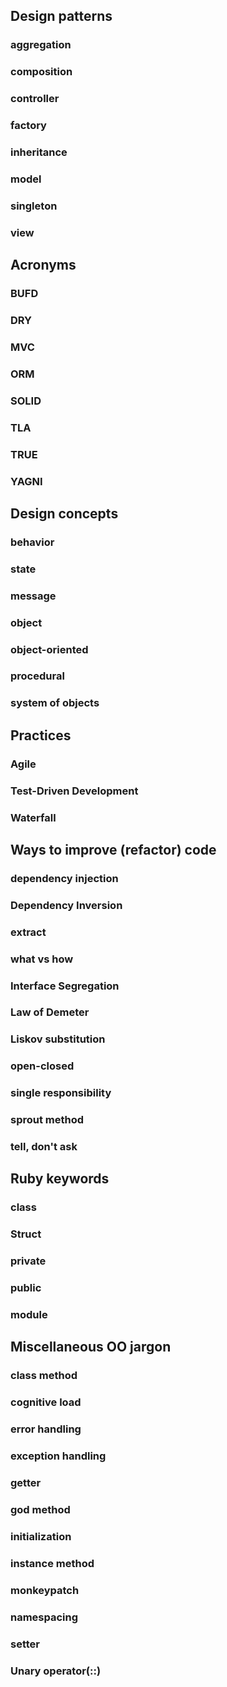 ## Design patterns

### aggregation
### composition
### controller
### factory
### inheritance
### model
### singleton
### view

## Acronyms

### BUFD
### DRY
### MVC
### ORM
### SOLID
### TLA
### TRUE
### YAGNI

## Design concepts

### behavior
### state
### message
### object
### object-oriented
### procedural
### system of objects

## Practices

### Agile
### Test-Driven Development
### Waterfall

## Ways to improve (refactor) code

### dependency injection
### Dependency Inversion
### extract
### what vs how
### Interface Segregation
### Law of Demeter
### Liskov substitution
### open-closed
### single responsibility
### sprout method
### tell, don't ask

## Ruby keywords
### class
### Struct
### private
### public
### module

## Miscellaneous OO jargon

### class method
### cognitive load
### error handling
### exception handling
### getter
### god method
### initialization
### instance method
### monkeypatch
### namespacing
### setter
### Unary operator(::)